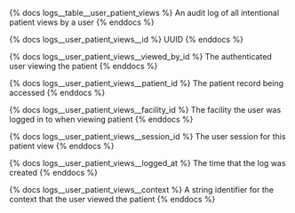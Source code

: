 {% docs logs__table__user_patient_views %}
An audit log of all intentional patient views by a user
{% enddocs %}

{% docs logs__user_patient_views__id %}
UUID
{% enddocs %}

{% docs logs__user_patient_views__viewed_by_id %}
The authenticated user viewing the patient
{% enddocs %}

{% docs logs__user_patient_views__patient_id %}
The patient record being accessed
{% enddocs %}

{% docs logs__user_patient_views__facility_id %}
The facility the user was logged in to when viewing patient
{% enddocs %}

{% docs logs__user_patient_views__session_id %}
The user session for this patient view
{% enddocs %}

{% docs logs__user_patient_views__logged_at %}
The time that the log was created
{% enddocs %}

{% docs logs__user_patient_views__context %}
A string identifier for the context that the user viewed the patient
{% enddocs %}